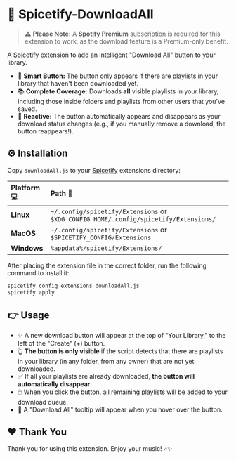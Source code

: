 # 🎼 Spicetify-DownloadAll

> ⚠️ **Please Note:** A **Spotify Premium** subscription is required for this extension to work, as the download feature is a Premium-only benefit.

A [Spicetify](https://github.com/spicetify/spicetify-cli) extension to add an intelligent "Download All" button to your library.

  * 🧠 **Smart Button:** The button only appears if there are playlists in your library that haven't been downloaded yet.
  * 📚 **Complete Coverage:** Downloads **all** visible playlists in your library, including those inside folders and playlists from other users that you've saved.
  * 🔄 **Reactive:** The button automatically appears and disappears as your download status changes (e.g., if you manually remove a download, the button reappears\!).

## ⚙️ Installation

Copy `downloadAll.js` to your [Spicetify](https://github.com/spicetify/spicetify-cli) extensions directory:

| **Platform** 💻 | **Path** 📁 |
| :--------------- | :------------------------------------------------------------------------------------- |
| **Linux** | `~/.config/spicetify/Extensions` or `$XDG_CONFIG_HOME/.config/spicetify/Extensions/` |
| **MacOS** | `~/.config/spicetify/Extensions` or `$SPICETIFY_CONFIG/Extensions`                   |
| **Windows** | `%appdata%/spicetify/Extensions/`                                                  |

After placing the extension file in the correct folder, run the following command to install it:

```bash
spicetify config extensions downloadAll.js
spicetify apply
```

## 👉 Usage

  * ✨ A new download button will appear at the top of "Your Library," to the left of the "Create" (+) button.
  * 👆 **The button is only visible** if the script detects that there are playlists in your library (in any folder, from any owner) that are not yet downloaded.
  * ✅ If all your playlists are already downloaded, **the button will automatically disappear**.
  * 🖱️ When you click the button, all remaining playlists will be added to your download queue.
  * 💬 A "Download All" tooltip will appear when you hover over the button.

## ❤️ Thank You

Thank you for using this extension. Enjoy your music\! 🎶✨

